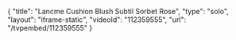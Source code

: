 {
    "title": "Lancme Cushion Blush Subtil  Sorbet Rose",
    "type": "solo",
    "layout": "iframe-static",
    "videoId": "112359555",
    "url": "\/tvpembed\/112359555"
}